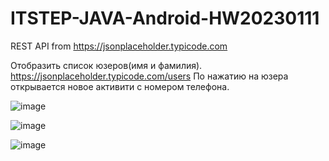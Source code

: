 # ITSTEP-JAVA-Android-HW20230111
REST API from https://jsonplaceholder.typicode.com


Отобразить список юзеров(имя и фамилия).
https://jsonplaceholder.typicode.com/users
По нажатию на юзера открывается новое активити с номером телефона.

![image](https://user-images.githubusercontent.com/88108788/212686651-3f730923-de4c-4f83-9ea4-7655f675d50f.png)

![image](https://user-images.githubusercontent.com/88108788/212686676-5dc80af1-39c2-43b3-b2aa-7d8dca0442ad.png)

![image](https://user-images.githubusercontent.com/88108788/212686698-77123649-07e2-434f-ab7f-e1b75b7cdb63.png)

